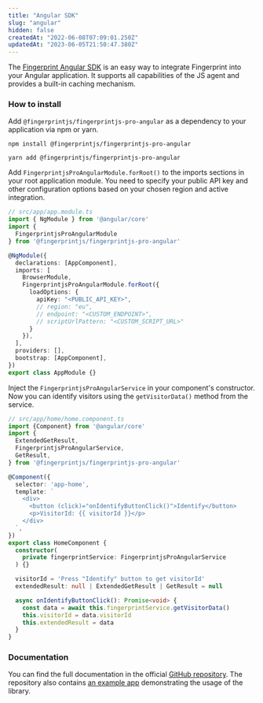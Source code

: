 ```yaml
---
title: "Angular SDK"
slug: "angular"
hidden: false
createdAt: "2022-06-08T07:09:01.250Z"
updatedAt: "2023-06-05T21:50:47.380Z"
---
```

The [Fingerprint Angular SDK](https://github.com/fingerprintjs/fingerprintjs-pro-angular) is an easy way to integrate Fingerprint into your Angular application. It supports all capabilities of the JS agent and provides a built-in caching mechanism. 

### How to install

Add `@fingerprintjs/fingerprintjs-pro-angular` as a dependency to your application via npm or yarn.

```
npm install @fingerprintjs/fingerprintjs-pro-angular
```

```
yarn add @fingerprintjs/fingerprintjs-pro-angular
```

Add `FingerprintjsProAngularModule.forRoot()` to the imports sections in your root application module. You need to specify your public API key and other configuration options based on your chosen region and active integration.

```typescript
// src/app/app.module.ts
import { NgModule } from '@angular/core'
import {
  FingerprintjsProAngularModule
} from '@fingerprintjs/fingerprintjs-pro-angular'

@NgModule({
  declarations: [AppComponent],
  imports: [
    BrowserModule,
    FingerprintjsProAngularModule.forRoot({
      loadOptions: {
        apiKey: "<PUBLIC_API_KEY>",
        // region: "eu",
        // endpoint: "<CUSTOM_ENDPOINT>",
        // scriptUrlPattern: "<CUSTOM_SCRIPT_URL>"
      }
    }),
  ],
  providers: [],
  bootstrap: [AppComponent],
})
export class AppModule {}
```

Inject the `FingerprintjsProAngularService` in your component's constructor. Now you can identify visitors using the `getVisitorData()` method from the service.

```typescript
// src/app/home/home.component.ts
import {Component} from '@angular/core'
import {
  ExtendedGetResult,
  FingerprintjsProAngularService,
  GetResult,
} from '@fingerprintjs/fingerprintjs-pro-angular'

@Component({
  selector: 'app-home',
  template: `
    <div>
      <button (click)="onIdentifyButtonClick()">Identify</button>
      <p>VisitorId: {{ visitorId }}</p>
    </div>
  `,
})
export class HomeComponent {
  constructor(
    private fingerprintService: FingerprintjsProAngularService
  ) {}

  visitorId = 'Press "Identify" button to get visitorId'
  extendedResult: null | ExtendedGetResult | GetResult = null

  async onIdentifyButtonClick(): Promise<void> {
    const data = await this.fingerprintService.getVisitorData()
    this.visitorId = data.visitorId
    this.extendedResult = data
  }
}
```

### Documentation

You can find the full documentation in the official [GitHub repository](https://github.com/fingerprintjs/fingerprintjs-pro-angular). The repository also contains [an example app](https://github.com/fingerprintjs/fingerprintjs-pro-angular/tree/main/src) demonstrating the usage of the library.